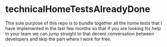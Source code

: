 # technicalHomeTestsAlreadyDone
This sole purpose of this repo is to bundle together all the home tests that I have implemented in the last few months so that if you are looking for help in your team we can jump straight to that decent conversation between developers and skip the part where I work for free.
